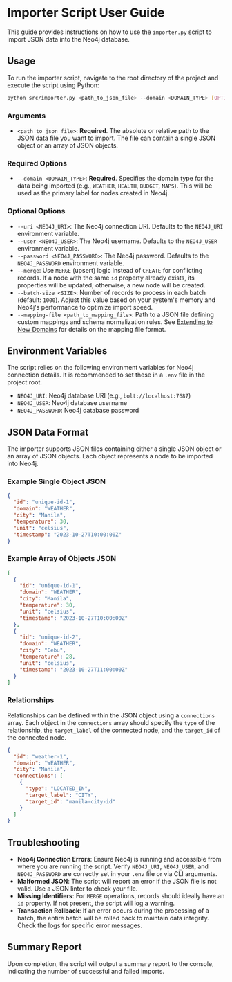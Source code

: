 # Importer Script User Guide

This guide provides instructions on how to use the `importer.py` script to import JSON data into the Neo4j database.

## Usage

To run the importer script, navigate to the root directory of the project and execute the script using Python:

```bash
python src/importer.py <path_to_json_file> --domain <DOMAIN_TYPE> [OPTIONS]
```

### Arguments

*   `<path_to_json_file>`: **Required**. The absolute or relative path to the JSON data file you want to import. The file can contain a single JSON object or an array of JSON objects.

### Required Options

*   `--domain <DOMAIN_TYPE>`: **Required**. Specifies the domain type for the data being imported (e.g., `WEATHER`, `HEALTH`, `BUDGET`, `MAPS`). This will be used as the primary label for nodes created in Neo4j.

### Optional Options

*   `--uri <NEO4J_URI>`: The Neo4j connection URI. Defaults to the `NEO4J_URI` environment variable.
*   `--user <NEO4J_USER>`: The Neo4j username. Defaults to the `NEO4J_USER` environment variable.
*   `--password <NEO4J_PASSWORD>`: The Neo4j password. Defaults to the `NEO4J_PASSWORD` environment variable.
*   `--merge`: Use `MERGE` (upsert) logic instead of `CREATE` for conflicting records. If a node with the same `id` property already exists, its properties will be updated; otherwise, a new node will be created.
*   `--batch-size <SIZE>`: Number of records to process in each batch (default: `1000`). Adjust this value based on your system's memory and Neo4j's performance to optimize import speed.
*   `--mapping-file <path_to_mapping_file>`: Path to a JSON file defining custom mappings and schema normalization rules. See [Extending to New Domains](extending_domains.md) for details on the mapping file format.

## Environment Variables

The script relies on the following environment variables for Neo4j connection details. It is recommended to set these in a `.env` file in the project root.

*   `NEO4J_URI`: Neo4j database URI (e.g., `bolt://localhost:7687`)
*   `NEO4J_USER`: Neo4j database username
*   `NEO4J_PASSWORD`: Neo4j database password

## JSON Data Format

The importer supports JSON files containing either a single JSON object or an array of JSON objects. Each object represents a node to be imported into Neo4j.

### Example Single Object JSON

```json
{
  "id": "unique-id-1",
  "domain": "WEATHER",
  "city": "Manila",
  "temperature": 30,
  "unit": "celsius",
  "timestamp": "2023-10-27T10:00:00Z"
}
```

### Example Array of Objects JSON

```json
[
  {
    "id": "unique-id-1",
    "domain": "WEATHER",
    "city": "Manila",
    "temperature": 30,
    "unit": "celsius",
    "timestamp": "2023-10-27T10:00:00Z"
  },
  {
    "id": "unique-id-2",
    "domain": "WEATHER",
    "city": "Cebu",
    "temperature": 28,
    "unit": "celsius",
    "timestamp": "2023-10-27T11:00:00Z"
  }
]
```

### Relationships

Relationships can be defined within the JSON object using a `connections` array. Each object in the `connections` array should specify the `type` of the relationship, the `target_label` of the connected node, and the `target_id` of the connected node.

```json
{
  "id": "weather-1",
  "domain": "WEATHER",
  "city": "Manila",
  "connections": [
    {
      "type": "LOCATED_IN",
      "target_label": "CITY",
      "target_id": "manila-city-id"
    }
  ]
}
```

## Troubleshooting

*   **Neo4j Connection Errors**: Ensure Neo4j is running and accessible from where you are running the script. Verify `NEO4J_URI`, `NEO4J_USER`, and `NEO4J_PASSWORD` are correctly set in your `.env` file or via CLI arguments.
*   **Malformed JSON**: The script will report an error if the JSON file is not valid. Use a JSON linter to check your file.
*   **Missing Identifiers**: For `MERGE` operations, records should ideally have an `id` property. If not present, the script will log a warning.
*   **Transaction Rollback**: If an error occurs during the processing of a batch, the entire batch will be rolled back to maintain data integrity. Check the logs for specific error messages.

## Summary Report

Upon completion, the script will output a summary report to the console, indicating the number of successful and failed imports.
